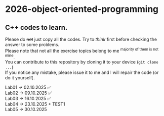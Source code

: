 # 2026-object-oriented-programming
## C++ codes to learn.
Please do ~~not~~ just copy all the codes. Try to _think_ first before checking the answer to some problems.  
Please note that not all the exercise topics belong to me <sup> majority of them is not mine</sup>.  
You can contribute to this repository by cloning it to your device (`git clone ...`)  
If you notice any mistake, please issue it to me and I will repair the code (or do it yourself).

Lab01 -> 02.10.2025 ✅  
Lab02 -> 09.10.2025 ✅  
Lab03 -> 16.10.2025 ✅  
Lab04 -> 23.10.2025 + TEST1  
Lab05 -> 30.10.2025  
